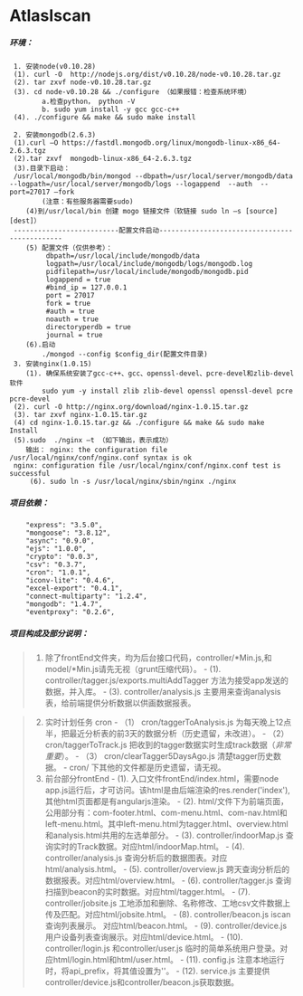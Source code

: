 # AtlasIscan
##### 环境：
     1.	安装node(v0.10.28)
     (1). curl -O  http://nodejs.org/dist/v0.10.28/node-v0.10.28.tar.gz
     (2). tar zxvf node-v0.10.28.tar.gz
     (3). cd node-v0.10.28 && ./configure （如果报错：检查系统环境）
     		a.检查python， python -V
     		b. sudo yum install -y gcc gcc-c++
     (4). ./configure && make && sudo make install

     2.	安装mongodb(2.6.3)
     (1).curl –O https://fastdl.mongodb.org/linux/mongodb-linux-x86_64-2.6.3.tgz
     (2).tar zxvf  mongodb-linux-x86_64-2.6.3.tgz
     (3).目录下启动：
     /usr/local/mongodb/bin/mongod --dbpath=/usr/local/server/mongodb/data --logpath=/usr/local/server/mongodb/logs --logappend  --auth  --port=27017 –fork
     		(注意：有些服务器需要sudo)
     	(4)到/usr/local/bin 创建 mogo 链接文件（软链接 sudo ln –s [source] [dest]）
     --------------------------配置文件启动----------------------------------------------
     	(5) 配置文件（仅供参考）：
             dbpath=/usr/local/include/mongodb/data
             logpath=/usr/local/include/mongodb/logs/mongodb.log
             pidfilepath=/usr/local/include/mongodb/mongodb.pid
             logappend = true
             #bind_ip = 127.0.0.1
             port = 27017
             fork = true
             #auth = true
             noauth = true
             directoryperdb = true
             journal = true
        (6).启动
     		./mongod --config $config_dir(配置文件目录)
     3. 安装nginx(1.0.15)
     	(1). 确保系统安装了gcc-c++、gcc、openssl-devel、pcre-devel和zlib-devel软件
     		sudo yum -y install zlib zlib-devel openssl openssl-devel pcre pcre-devel
     (2). curl -O http://nginx.org/download/nginx-1.0.15.tar.gz
     (3). tar zxvf nginx-1.0.15.tar.gz
     (4) cd nginx-1.0.15.tar.gz && ./configure && make && sudo make Install
     (5).sudo  ./nginx –t （如下输出，表示成功）
     	输出：	nginx: the configuration file /usr/local/nginx/conf/nginx.conf syntax is ok
     nginx: configuration file /usr/local/nginx/conf/nginx.conf test is successful
         (6). sudo ln -s /usr/local/nginx/sbin/nginx ./nginx

##### 项目依赖：
        "express": "3.5.0",
        "mongoose": "3.8.12",
        "async": "0.9.0",
        "ejs": "1.0.0",
        "crypto": "0.0.3",
        "csv": "0.3.7",
        "cron": "1.0.1",
        "iconv-lite": "0.4.6",
        "excel-export": "0.4.1",
        "connect-multiparty": "1.2.4",
        "mongodb": "1.4.7",
        "eventproxy": "0.2.6",

##### 项目构成及部分说明：
> 1. 除了frontEnd文件夹，均为后台接口代码，controller/*Min.js,和model/*Min.js请先无视（grunt压缩代码）。
    - (1). controller/tagger.js/exports.multiAddTagger 方法为接受app发送的数据，并入库。
    - (3). controller/analysis.js 主要用来查询analysis表，给前端提供分析数据以供画数据报表。

> 2. 实时计划任务 cron
    - （1） cron/taggerToAnalysis.js 为每天晚上12点半，把最近分析表的前3天的数据分析（历史遗留，未改进）。
    - （2） cron/taggerToTrack.js 把收到的tagger数据实时生成track数据（*非常重要*）。
    - （3） cron/clearTagger5DaysAgo.js 清楚tagger历史数据。
    - cron/ 下其他的文件都是历史遗留，请无视。
> 3. 前台部分frontEnd
    - (1). 入口文件frontEnd/index.html，需要node app.js运行后，才可访问。该html是由后端渲染的res.render('index'),其他html页面都是有angularjs渲染。
    - (2). html/文件下为前端页面，公用部分有：com-footer.html、com-menu.html、com-nav.html和left-menu.html。其中left-menu.html为tagger.html、overview.html和analysis.html共用的左选单部分。
    - (3). controller/indoorMap.js 查询实时的Track数据。对应html/indoorMap.html。
    - (4). controller/analysis.js 查询分析后的数据图表。对应html/analysis.html。
    - (5). controller/overview.js 跨天查询分析后的数据报表。对应html/overview.html。
    - (6). controller/tagger.js 查询扫描到beacon的实时数据。对应html/tagger.html。
    - (7). controller/jobsite.js 工地添加和删除、名称修改、工地csv文件数据上传及匹配。对应html/jobsite.html。
    - (8). controller/beacon.js iscan查询列表展示。 对应html/beacon.html。
    - (9). controller/device.js 用户设备列表查询展示。对应html/device.html。
    - (10). controller/login.js 和controller/user.js 临时的简单系统用户登录。对应html/login.html和html/user.html。
    - (11). config.js 注意本地运行时，将api_prefix，将其值设置为''。
    - (12). service.js 主要提供controller/device.js和controller/beacon.js获取数据。

